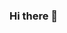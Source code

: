 ### Hi there 👋

<!--
**terfirman/terfirman** is a ✨ _special_ ✨ repository because its `README.md` (this file) appears on your GitHub profile.

Here are some ideas to get you started:

- 🔭 I’m currently working on ... Freelance
- 🌱 I’m currently learning ... UI/UX
- 👯 I’m looking to collaborate on ... Graphic Design
- 🤔 I’m looking for help with ... Email
- 💬 Ask me about ... Anything
- 📫 How to reach me: ... [Instagram](http://instagram.com/terfirman)
- 😄 Pronouns: ... He/Him
- ⚡ Fun fact: ... I am  half Alien
-->
